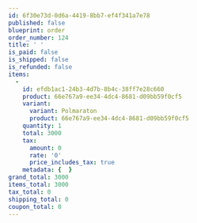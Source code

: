 ```yaml
---
id: 6f30e73d-0d6a-4419-8bb7-ef4f341a7e78
published: false
blueprint: order
order_number: 124
title: ' '
is_paid: false
is_shipped: false
is_refunded: false
items:
  -
    id: efdb1ac1-24b3-4d7b-8b4c-38ff7e28c660
    product: 66e767a9-ee34-4dc4-8681-d09bb59f0cf5
    variant:
      variant: Polmaraton
      product: 66e767a9-ee34-4dc4-8681-d09bb59f0cf5
    quantity: 1
    total: 3000
    tax:
      amount: 0
      rate: '0'
      price_includes_tax: true
    metadata: {  }
grand_total: 3000
items_total: 3000
tax_total: 0
shipping_total: 0
coupon_total: 0
---
```

